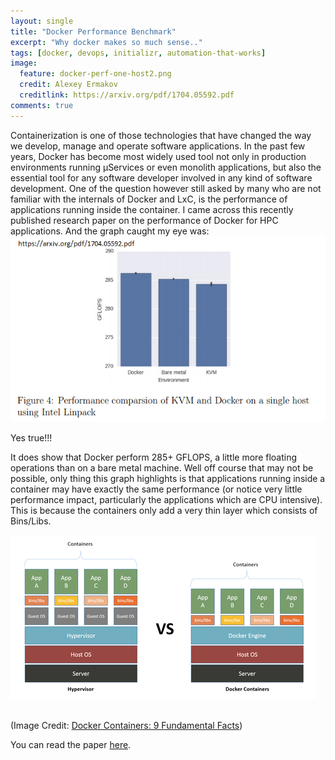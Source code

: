```yaml
---
layout: single
title: "Docker Performance Benchmark"
excerpt: "Why docker makes so much sense.."
tags: [docker, devops, initializr, automation-that-works]
image:
  feature: docker-perf-one-host2.png
  credit: Alexey Ermakov
  creditlink: https://arxiv.org/pdf/1704.05592.pdf
comments: true
---
```


Containerization is one of those technologies that have changed the way we develop, manage and operate software applications.
In the past few years, Docker has become most widely used tool not only in production environments running µServices or even monolith applications, but also the essential tool for any software developer involved in any kind of software development.
One of the question however still asked by many who are not familiar with the internals of Docker and LxC, is the performance of applications running inside the container.
I came across this recently published research paper on the performance of Docker for HPC applications. And the graph caught my eye was:</br>
![Alt](/assets/images/docker-perf-one-host.png "Docker Performance 1-Host Benchmark") 

Yes true!!!

It does show that Docker perform 285+ GFLOPS, a little more floating operations than on a bare metal machine. Well off course that may not be possible, only thing this graph highlights is that applications running inside a container may have exactly the same performance (or notice very little performance impact, particularly the applications which are CPU intensive).
This is because the containers only add a very thin layer which consists of Bins/Libs.

![Alt](/assets/images/docker-teardown-02-architecture.png "Docker Performance 1-Host Benchmark")
 
<br>(Image Credit: <a href="http://www.networkcomputing.com/data-centers/docker-containers-9-fundamental-facts/1537300193">Docker Containers: 9 Fundamental Facts</a>)

You can read the paper <a href="https://arxiv.org/pdf/1704.05592.pdf">here</a>.    